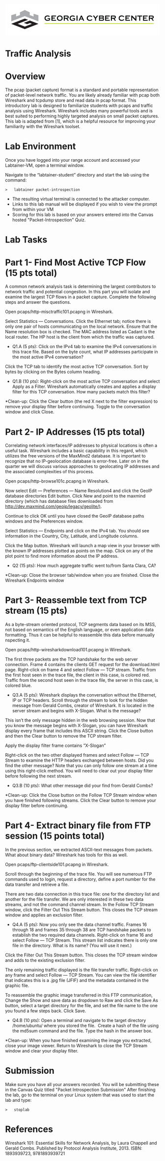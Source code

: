 ![](media/b80e0eacca6dad9d42b5dc3545946591.png)

Traffic Analysis
=================================

Overview
========

The pcap (packet capture) format is a standard and portable representation of packet-level network traffic. You are likely already familiar with pcap both Wireshark and tcpdump store and read data in pcap format. This introductory lab is designed to familiarize students with pcaps and traffic analysis using Wireshark. Wireshark includes many powerful tools and is best suited to performing highly targeted analysis on small packet captures. This lab is adapted from [1], which is a helpful resource for improving your familiarity with the Wireshark toolset.

Lab Environment
===============

Once you have logged into your range account and accessed your Labtainer-VM,
open a terminal window.

Navigate to the “labtainer-student” directory and start the lab using the
command:

~~~~~~~~~~~~~~~~~~~~~~~~~~~~~~~~~~~~~~~~~~~~~~~~~~~~~~~~~~~~~~~~~~~~~~~~~~~~~~~~
>   labtainer packet-introspection
~~~~~~~~~~~~~~~~~~~~~~~~~~~~~~~~~~~~~~~~~~~~~~~~~~~~~~~~~~~~~~~~~~~~~~~~~~~~~~~~

-   The resulting virtual terminal is connected to the attacker computer.
-   Links to this lab manual will be displayed if you wish to view the prompt
    from within your VM
- Scoring for this lab is based on your answers entered into the Canvas hosted "Packet-Introspection" Quiz.

Lab Tasks
==========

Part 1- Find Most Active TCP Flow (15 pts total)
==========

A common network analysis task is determining the largest contributors to network traffic and potential congestion. In this part you will isolate and examine the largest TCP flows in a packet capture. Complete the following steps and answer the questions.

Open pcaps/http-misctraffic101.pcapng in Wireshark.

Select Statistics — Conversations. Click the Ethernet tab; notice there is only one pair of hosts communicating on the local network. Ensure that the Name resolution box is checked. The MAC address listed as Cadant is the local router. The HP host is the client from which the traffic was captured.

- Q1.A (5 pts): Click on the IPv4 tab to examine the IPv4 conversations in this trace file. Based on the byte count, what IP addresses participate in the most active IPv4 conversation?

Click the TCP tab to identify the most active TCP conversation. Sort by bytes by clicking on the Bytes column heading.


- Q1.B (10 pts): Right-click on the most active TCP conversation and select Apply as a Filter. Wireshark automatically creates and applies a display filter for this TCP conversation. How many packets match this filter?

*Clean-up: Click the Clear button (the red X next to the filter expression) to remove your display filter before continuing. Toggle to the conversation window and click Close.

Part 2-  IP Addresses (15 pts total)
==========

Correlating network interfaces/IP addresses to physical locations is often a useful task. Wireshark includes a basic capability in this regard, which utilizes the free versions of the MaxMind2 database. It is important to recognize that no IP-geolocation database is error-free. Later on in the quarter we will discuss various approaches to geolocating IP addresses and the associated complexities of this process.

Open pcaps/http-browse101c.pcapng in Wireshark.

Now select Edit — Preferences — Name Resolution4 and click the GeoIP database directories Edit button. Click New and point to the maxmind directory (which has database files downloaded from <http://dev.maxmind.com/geoip/legacy/geolite/)>.

Continue to click OK until you have closed the GeoIP database paths windows and the Preferences window.

Select Statistics — Endpoints and click on the IPv4 tab. You should see information in the Country, City, Latitude, and Longitude columns.

Click the Map button. Wireshark will launch a map view in your browser with the known IP addresses plotted as points on the map. Click on any of the plot point to find more information about the IP address.

- Q2 (15 pts): How much aggregate traffic went to/from Santa Clara, CA?

*Clean-up: Close the browser tab/window when you are finished. Close the Wireshark Endpoints window

Part 3- Reassemble text from TCP stream (15 pts)
==========

As a byte-stream oriented protocol, TCP segments data based on its MSS, not based on semantics of the English language, or even application data formatting. Thus it can be helpful to reassemble this data before manually nspecting it.

Open pcaps/http-wiresharkdownload101.pcapng in Wireshark.

The first three packets are the TCP handshake for the web server connection. Frame 4 contains the clients GET request for the download.html page. Right-click on frame 4 and select Follow — TCP stream. Traffic from the first host seen in the trace file, the client in this case, is colored red. Traffic from the second host seen in the trace file, the server in this case, is colored blue.

- Q3.A (5 pts): Wireshark displays the conversation without the Ethernet, IP or TCP headers. Scroll through the stream to look for the hidden message from Gerald Combs, creator of Wireshark. It is located in the server stream and begins with X-Slogan. What is the message?

This isn’t the only message hidden in the web browsing session. Now that you know the message begins with X-Slogan, you can have Wireshark display every frame that includes this ASCII string. Click the Close button and then the Clear button to remove the TCP stream filter.

Apply the display filter frame contains ”X-Slogan”

Right-click on the two other displayed frames and select Follow — TCP Stream to examine the HTTP headers exchanged between hosts. Did you find the other message? Note that you can only follow one stream at a time using this right-click method. You will need to clear out your display filter before following the next stream.

- Q3.B (10 pts): What other message did your find from Gerald Combs? 

*Clean-up: Click the Close button on the Follow TCP Stream window when you have finished following streams. Click the Clear button to remove your display filter before continuing.

Part 4- Extract binary file from FTP session (15 points total)
==========

In the previous section, we extracted ASCII-text messages from packets. What about binary data? Wireshark has tools for this as well.

Open pcaps/ftp-clientside101.pcapng in Wireshark.

Scroll through the beginning of the trace file. You will see numerous FTP commands used to login, request a directory, define a port number for the data transfer and retrieve a file.

There are two data connection in this trace file: one for the directory list and another for the file transfer. We are only interested in these two data streams, and not the command channel stream. In the Follow TCP Stream window, click the Filter Out This Stream button. This closes the TCP stream window and applies an exclusion filter.

- Q4.A (5 pts): Now you only see the data channel traffic. Frames 16 through 18 and frames 35 through 38 are TCP handshake packets to establish the two required data channels. Right-click on frame 16 and select Follow — TCP Stream. This stream list indicates there is only one file in the directory. What is its name? (You will use it next.)

Click the Filter Out This Stream button. This closes the TCP stream window and adds to the existing exclusion filter.

The only remaining traffic displayed is the file transfer traffic. Right-click on any frame and select Follow — TCP Stream. You can view the file identifier that indicates this is a .jpg file (JFIF) and the metadata contained in the graphic file.

To reassemble the graphic image transferred in this FTP communication, Change the Show and save data as dropdown to Raw and click the Save As button, select a target directory for the file, and set the file name to the one you found a few steps back. Click Save.

- Q4.B (10 pts): Open a terminal and navigate to the target directory /home/ubuntu/ where you stored the file.  Create a hash of the file using the md5sum command and the file. Type the hash in the answer box. 

*Clean-up: When you have finished examining the image you extracted, close your image viewer. Return to Wireshark to close the TCP Stream window and clear your display filter.

Submission
==========

Make sure you have all your answers recorded. You will be submitting these in the Canvas Quiz titled "Packet Introspection Submission"
After finishing the lab, go to the terminal on your Linux system that was used to start the lab and type:
```
>   stoplab
```

References
==========

Wireshark 101: Essential Skills for Network Analysis, by Laura Chappell and Gerald Combs. Published by Protocol Analysis Institute, 2013. ISBN: 1893939723, 9781893939721
